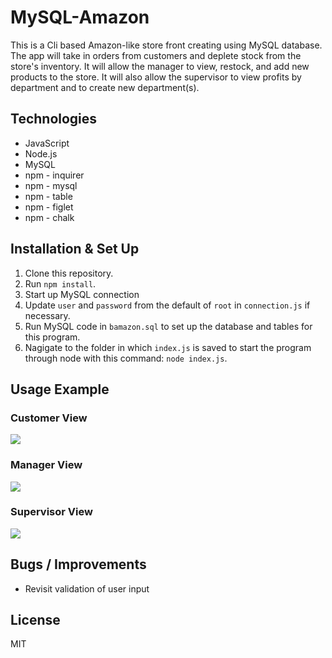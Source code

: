 # MySQL-Amazon
This is a Cli based Amazon-like store front creating using MySQL database. The app will take in orders from customers and deplete stock from the store's inventory. It will allow the manager to view, restock, and add new products to the store. It will also allow the supervisor to view profits by department and to create new department(s).

## Technologies
  * JavaScript
  * Node.js
  * MySQL
  * npm - inquirer
  * npm - mysql
  * npm - table
  * npm - figlet
  * npm - chalk

## Installation & Set Up
  1. Clone this repository.
  2. Run `npm install`.
  3. Start up MySQL connection
  4. Update `user` and `password` from the default of `root` in `connection.js` if necessary.
  5. Run MySQL code in `bamazon.sql` to set up the database and tables for this program.
  6. Nagigate to the folder in which `index.js` is saved to start the program through node with this command: `node index.js`.

## Usage Example
### Customer View
![](http://i.imgur.com/OUkLi.gif)

### Manager View
![](http://i.imgur.com/OUkLi.gif)

### Supervisor View
![](http://i.imgur.com/OUkLi.gif)

## Bugs / Improvements
  * Revisit validation of user input

## License
MIT  